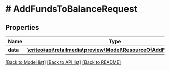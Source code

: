 # # AddFundsToBalanceRequest

## Properties

Name | Type | Description | Notes
------------ | ------------- | ------------- | -------------
**data** | [**\criteo\api\retailmedia\preview\Model\ResourceOfAddFundsToBalance**](ResourceOfAddFundsToBalance.md) |  | [optional]

[[Back to Model list]](../../README.md#models) [[Back to API list]](../../README.md#endpoints) [[Back to README]](../../README.md)

